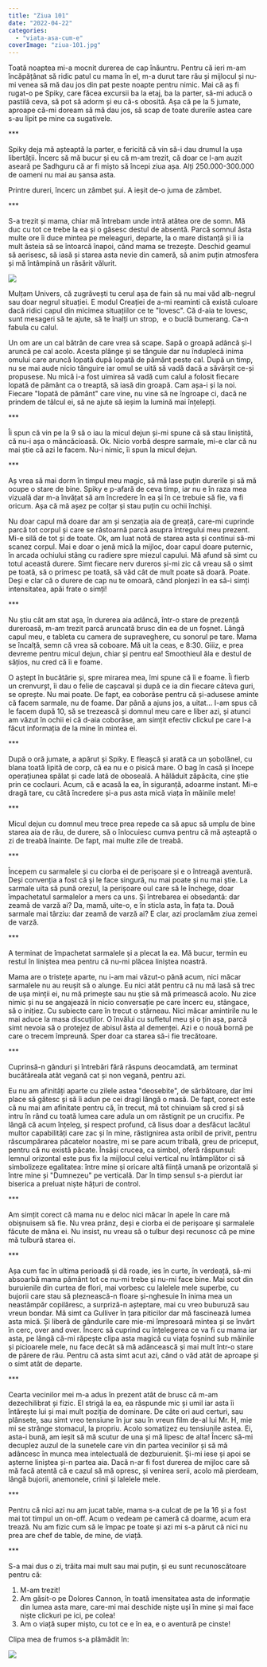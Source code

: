 ```yaml
---
title: "Ziua 101"
date: "2022-04-22"
categories: 
  - "viata-asa-cum-e"
coverImage: "ziua-101.jpg"
---
```


Toată noaptea mi-a mocnit durerea de cap înăuntru. Pentru că ieri m-am încăpățânat să ridic patul cu mama în el, m-a durut tare rău și mijlocul și nu-mi venea să mă dau jos din pat peste noapte pentru nimic. Mai că aș fi rugat-o pe Spiky, care făcea excursii ba la etaj, ba la parter, să-mi aducă o pastilă ceva, să pot să adorm și eu că-s obosită. Așa că pe la 5 jumate, aproape că-mi doream să mă dau jos, să scap de toate durerile astea care s-au lipit pe mine ca sugativele. 

\*\*\*

Spiky deja mă așteaptă la parter, e fericită că vin să-i dau drumul la ușa libertății. Încerc să mă bucur și eu că m-am trezit, că doar ce l-am auzit aseară pe Sadhguru că ar fi mișto să începi ziua așa. Alți 250.000-300.000 de oameni nu mai au șansa asta. 

Printre dureri, încerc un zâmbet șui. A ieșit de-o juma de zâmbet.

\*\*\*

S-a trezit și mama, chiar mă întrebam unde intră atâtea ore de somn. Mă duc cu tot ce trebe la ea și o găsesc destul de absentă. Parcă somnul ăsta multe ore îi duce mintea pe meleaguri, departe, la o mare distanță și îi ia mult ăsteia să se întoarcă înapoi, când mama se trezește. Deschid geamul să aerisesc, să iasă și starea asta nevie din cameră, să anim puțin atmosfera și mă întâmpină un răsărit vălurit.

![](images/ziua-101-1024x576.jpeg)

Mulțam Univers, că zugrăvești tu cerul așa de fain să nu mai văd alb-negrul sau doar negrul situației. E modul Creației de a-mi reaminti că există culoare dacă ridici capul din micimea situațiilor ce te "lovesc". Că d-aia te lovesc, sunt mesageri să te ajute, să te înalți un strop,  e o buclă bumerang. Ca-n fabula cu calul. 

Un om are un cal bătrân de care vrea să scape. Sapă o groapă adâncă și-l aruncă pe cal acolo. Acesta plânge și se tânguie dar nu înduplecă inima omului care aruncă lopată după lopată de pământ peste cal. După un timp, nu se mai aude nicio tânguire iar omul se uită să vadă dacă a săvârșit ce-și propusese. Nu mică i-a fost uimirea să vadă cum calul a folosit fiecare lopată de pământ ca o treaptă, să iasă din groapă. Cam așa-i și la noi. Fiecare "lopată de pământ" care vine, nu vine să ne îngroape ci, dacă ne prindem de tâlcul ei, să ne ajute să ieșim la lumină mai înțelepți.

\*\*\*

Îi spun că vin pe la 9 să o iau la micul dejun și-mi spune că să stau liniștită, că nu-i așa o mâncăcioasă. Ok. Nicio vorbă despre sarmale, mi-e clar că nu mai știe că azi le facem. Nu-i nimic, îi spun la micul dejun.

\*\*\*

Aș vrea să mai dorm în timpul meu magic, să mă lase puțin durerile și să mă ocupe o stare de bine. Spiky e p-afară de ceva timp, iar nu e în raza mea vizuală dar m-a învățat să am încredere în ea și în ce trebuie să fie, va fi oricum. Așa că mă așez pe colțar și stau puțin cu ochii închiși. 

Nu doar capul mă doare dar am și senzația aia de greață, care-mi cuprinde parcă tot corpul și care se răstoarnă parcă asupra întregului meu prezent. Mi-e silă de tot și de toate. Ok, am luat notă de starea asta și continui să-mi scanez corpul. Mai e doar o jenă mică la mijloc, doar capul doare puternic, în arcada ochiului stâng cu radiere spre miezul capului. Mă afund să simt cu totul această durere. Simt fiecare nerv dureros și-mi zic că vreau să o simt pe toată, să o primesc pe toată, să văd cât de mult poate să doară. Poate. Deși e clar că o durere de cap nu te omoară, când plonjezi în ea să-i simți intensitatea, apăi frate o simți! 

\*\*\*

Nu știu cât am stat așa, în durerea aia adâncă, într-o stare de prezență dureroasă, m-am trezit parcă aruncată brusc din ea de un foșnet. Lângă capul meu, e tableta cu camera de supraveghere, cu sonorul pe tare. Mama se încalță, semn că vrea să coboare. Mă uit la ceas, e 8:30. Giiiz, e prea devreme pentru micul dejun, chiar și pentru ea! Smoothieul ăla e destul de sățios, nu cred că îi e foame. 

O aștept în bucătărie și, spre mirarea mea, îmi spune că îi e foame. Îi fierb un crenvurșt, îi dau o felie de cașcaval și după ce ia din fiecare câteva guri, se oprește. Nu mai poate. De fapt, ea coborâse pentru că și-adusese aminte că facem sarmale, nu de foame. Dar până a ajuns jos, a uitat… I-am spus că le facem după 10, să se trezească și domnul meu care e liber azi, și atunci am văzut în ochii ei că d-aia coborâse, am simțit efectiv clickul pe care l-a făcut informația de la mine în mintea ei.

\*\*\*

După o oră jumate, a apărut și Spiky. E fleașcă și arată ca un șobolănel, cu blana toată lipită de corp, că ea nu e o pisică mare. O bag în casă și începe operațiunea spălat și cade lată de oboseală. A hălăduit zăpăcita, cine știe prin ce coclauri. Acum, că e acasă la ea, în siguranță, adoarme instant. Mi-e dragă tare, cu câtă încredere și-a pus asta mică viața în mâinile mele!

\*\*\*

Micul dejun cu domnul meu trece prea repede ca să apuc să umplu de bine starea aia de rău, de durere, să o înlocuiesc cumva pentru că mă așteaptă o zi de treabă înainte. De fapt, mai multe zile de treabă.

\*\*\*

Începem cu sarmalele și cu ciorba ei de perișoare și e o întreagă aventură. Deși convenția a fost că și le face singură, nu mai poate și nu mai știe. La sarmale uita să pună orezul, la perișoare oul care să le închege, doar împachetatul sarmalelor a mers ca uns. Și întrebarea ei obsedantă: dar zeamă de varză ai? Da, mamă, uite-o, e în sticla asta, în fața ta. Două sarmale mai târziu: dar zeamă de varză ai? E clar, azi proclamăm ziua zemei de varză.

\*\*\*

A terminat de împachetat sarmalele și a plecat la ea. Mă bucur, termin eu restul în liniștea mea pentru că nu-mi plăcea liniștea noastră.

Mama are o tristețe aparte, nu i-am mai văzut-o până acum, nici măcar sarmalele nu au reușit să o alunge. Eu nici atât pentru că nu mă lasă să trec de ușa minții ei, nu mă primește sau nu știe să mă primească acolo. Nu zice nimic și nu se angajează în nicio conversație pe care încerc eu, stângace, să o inițiez. Cu subiecte care în trecut o stârneau. Nici măcar amintirile nu le mai aduce la masa discuțiilor. O învălui cu sufletul meu și o țin așa, parcă simt nevoia să o protejez de abisul ăsta al demenței. Azi e o nouă bornă pe care o trecem împreună. Sper doar ca starea să-i fie trecătoare.

\*\*\*

Cuprinsă-n gânduri și întrebări fără răspuns deocamdată, am terminat bucătăreala atât vegană cat și non vegană, pentru azi. 

Eu nu am afinități aparte cu zilele astea "deosebite", de sărbătoare, dar îmi place să gătesc și să îi adun pe cei dragi lângă o masă. De fapt, corect este că nu mai am afinitate pentru că, în trecut, mă tot chinuiam să cred și să intru în rând cu toată lumea care adula un om răstignit pe un crucifix. Pe lângă că acum înțeleg, și respect profund, că Iisus doar a desfăcut lacătul multor capabilități care zac și în mine, răstignirea asta oribil de privit, pentru răscumpărarea păcatelor noastre, mi se pare acum tribală, greu de priceput, pentru că nu există păcate. Însăși crucea, ca simbol, oferă răspunsul: lemnul orizontal este pus fix la mijlocul celui vertical nu întâmplător ci să simbolizeze egalitatea: între mine și oricare altă ființă umană pe orizontală și între mine și "Dumnezeu" pe verticală. Dar în timp sensul s-a pierdut iar biserica a preluat niște hățuri de control.

\*\*\*

Am simțit corect că mama nu e deloc nici măcar în apele în care mă obișnuisem să fie. Nu vrea prânz, deși e ciorba ei de perișoare și sarmalele făcute de mâna ei. Nu insist, nu vreau să o tulbur deși recunosc că pe mine mă tulbură starea ei.

\*\*\*

Așa cum fac în ultima perioadă și dă roade, ies în curte, în verdeață, să-mi absoarbă mama pământ tot ce nu-mi trebe și nu-mi face bine. Mai scot din buruienile din curtea de flori, mai vorbesc cu lalelele mele superbe, cu bujorii care stau să pleznească-n floare și-nghesuie în inima mea un neastâmpăr copilăresc, a surpriză-n așteptare, mai cu vreo buburuză sau vreun bondar. Mă simt ca Gulliver în țara piticilor dar mă fascinează lumea asta mică. Și liberă de gândurile care mie-mi împresoară mintea și se învârt în cerc, over and over. Încerc să cuprind cu înțelegerea ce va fi cu mama iar asta, pe lângă că-mi răpește clipa asta magică cu viața foșnind sub mâinile și picioarele mele, nu face decât să mă adâncească și mai mult într-o stare de părere de rău. Pentru că asta simt acut azi, când o văd atât de aproape și o simt atât de departe.

\*\*\*

Cearta vecinilor mei m-a adus în prezent atât de brusc că m-am dezechilibrat și fizic. El strigă la ea, ea răspunde mic și umil iar asta îi întărește lui și mai mult poziția de dominare. De câte ori aud certuri, sau plânsete, sau simt vreo tensiune în jur sau în vreun film de-al lui Mr. H, mie mi se strânge stomacul, la propriu. Acolo somatizez eu tensiunile astea. Ei, asta-i bună, am ieșit să mă scutur de una și mă lipesc de alta! Încerc să-mi decuplez auzul de la sunetele care vin din partea vecinilor și să mă adâncesc în munca mea intelectuală de dezburuienit. Și-mi iese și apoi se așterne liniștea și-n partea aia. Dacă n-ar fi fost durerea de mijloc care să mă facă atentă că e cazul să mă opresc, și venirea serii, acolo mă pierdeam, lângă bujorii, anemonele, crinii și lalelele mele.

\*\*\*

Pentru că nici azi nu am jucat table, mama s-a culcat de pe la 16 și a fost mai tot timpul un on-off. Acum o vedeam pe cameră că doarme, acum era trează. Nu am fizic cum să le împac pe toate și azi mi s-a părut că nici nu prea are chef de table, de mine, de viață.

\*\*\*

S-a mai dus o zi, trăita mai mult sau mai puțin, și eu sunt recunoscătoare pentru că:

1. M-am trezit!
2. Am găsit-o pe Dolores Cannon, în toată imensitatea asta de informație din lumea asta mare, care-mi mai deschide niște uși în mine și mai face niște clickuri pe ici, pe colea!
3. Am o viață super mișto, cu tot ce e în ea, e o aventură pe cinste!

Clipa mea de frumos s-a plămădit în:

![](images/broderie.jpeg)
